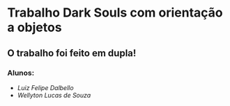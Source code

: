 # Trabalho Dark Souls com orientação a objetos

## O trabalho foi feito em dupla!

### Alunos: 
* *Luiz Felipe Dalbello*
* *Wellyton Lucas de Souza*
